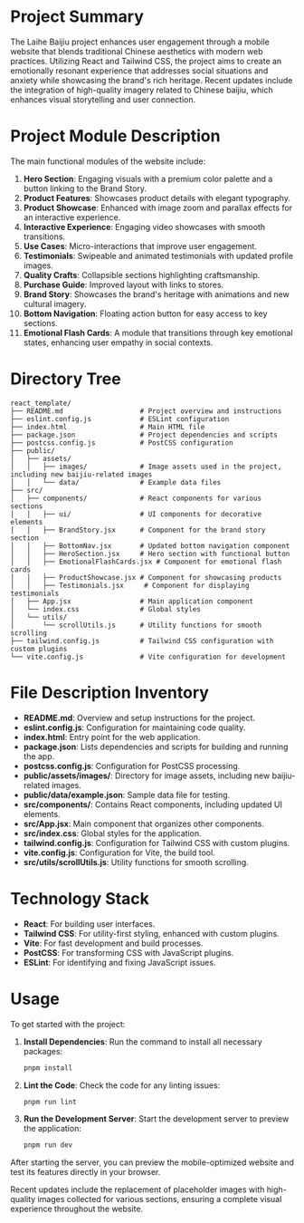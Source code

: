 # Project Summary
The Laihe Baijiu project enhances user engagement through a mobile website that blends traditional Chinese aesthetics with modern web practices. Utilizing React and Tailwind CSS, the project aims to create an emotionally resonant experience that addresses social situations and anxiety while showcasing the brand's rich heritage. Recent updates include the integration of high-quality imagery related to Chinese baijiu, which enhances visual storytelling and user connection.

# Project Module Description
The main functional modules of the website include:

1. **Hero Section**: Engaging visuals with a premium color palette and a button linking to the Brand Story.
2. **Product Features**: Showcases product details with elegant typography.
3. **Product Showcase**: Enhanced with image zoom and parallax effects for an interactive experience.
4. **Interactive Experience**: Engaging video showcases with smooth transitions.
5. **Use Cases**: Micro-interactions that improve user engagement.
6. **Testimonials**: Swipeable and animated testimonials with updated profile images.
7. **Quality Crafts**: Collapsible sections highlighting craftsmanship.
8. **Purchase Guide**: Improved layout with links to stores.
9. **Brand Story**: Showcases the brand's heritage with animations and new cultural imagery.
10. **Bottom Navigation**: Floating action button for easy access to key sections.
11. **Emotional Flash Cards**: A module that transitions through key emotional states, enhancing user empathy in social contexts.

# Directory Tree
```
react_template/
├── README.md                   # Project overview and instructions
├── eslint.config.js            # ESLint configuration
├── index.html                  # Main HTML file
├── package.json                # Project dependencies and scripts
├── postcss.config.js           # PostCSS configuration
├── public/
│   ├── assets/
│   │   ├── images/             # Image assets used in the project, including new baijiu-related images
│   │   └── data/               # Example data files
├── src/
│   ├── components/             # React components for various sections
│   │   ├── ui/                 # UI components for decorative elements
│   │   ├── BrandStory.jsx      # Component for the brand story section
│   │   ├── BottomNav.jsx       # Updated bottom navigation component
│   │   ├── HeroSection.jsx     # Hero section with functional button
│   │   ├── EmotionalFlashCards.jsx # Component for emotional flash cards
│   │   ├── ProductShowcase.jsx # Component for showcasing products
│   │   ├── Testimonials.jsx     # Component for displaying testimonials
│   ├── App.jsx                 # Main application component
│   └── index.css               # Global styles
│   └── utils/
│       └── scrollUtils.js      # Utility functions for smooth scrolling
├── tailwind.config.js          # Tailwind CSS configuration with custom plugins
└── vite.config.js              # Vite configuration for development
```

# File Description Inventory
- **README.md**: Overview and setup instructions for the project.
- **eslint.config.js**: Configuration for maintaining code quality.
- **index.html**: Entry point for the web application.
- **package.json**: Lists dependencies and scripts for building and running the app.
- **postcss.config.js**: Configuration for PostCSS processing.
- **public/assets/images/**: Directory for image assets, including new baijiu-related images.
- **public/data/example.json**: Sample data file for testing.
- **src/components/**: Contains React components, including updated UI elements.
- **src/App.jsx**: Main component that organizes other components.
- **src/index.css**: Global styles for the application.
- **tailwind.config.js**: Configuration for Tailwind CSS with custom plugins.
- **vite.config.js**: Configuration for Vite, the build tool.
- **src/utils/scrollUtils.js**: Utility functions for smooth scrolling.

# Technology Stack
- **React**: For building user interfaces.
- **Tailwind CSS**: For utility-first styling, enhanced with custom plugins.
- **Vite**: For fast development and build processes.
- **PostCSS**: For transforming CSS with JavaScript plugins.
- **ESLint**: For identifying and fixing JavaScript issues.

# Usage
To get started with the project:

1. **Install Dependencies**: Run the command to install all necessary packages:
   ```bash
   pnpm install
   ```

2. **Lint the Code**: Check the code for any linting issues:
   ```bash
   pnpm run lint
   ```

3. **Run the Development Server**: Start the development server to preview the application:
   ```bash
   pnpm run dev
   ``` 

After starting the server, you can preview the mobile-optimized website and test its features directly in your browser. 

Recent updates include the replacement of placeholder images with high-quality images collected for various sections, ensuring a complete visual experience throughout the website.